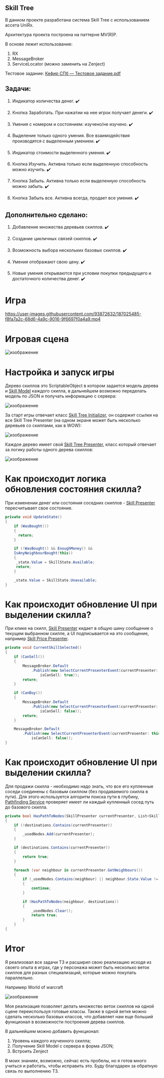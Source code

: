 ## Skill  Tree 
В данном проекте разработана система Skill Tree с использованием ассета UniRx.

Архитектура проекта построена на паттерне MV(R)P.

В основе лежит использование:
1) RX
2) MessageBroker
3) ServiceLocator (можно заменить на Zenject)

Тестовое задание:
[Кефир СПб — Тестовое задание.pdf](https://github.com/Vitaly086/Skill_Tree_Test/files/9423957/default.pdf)

## Задачи:

1) Индикатор количества денег. :heavy_check_mark:

2) Кнопка Заработать. При нажатии на нее игрок получает денеги. :heavy_check_mark:

3) Умения с номером и состоянием: изучено/не изучено. :heavy_check_mark:

4) Выделение только одного умения. Все взаимодействия производятся с выделенным умением. :heavy_check_mark:

5) Индикатор стоимости выделенного умения. :heavy_check_mark:

6) Кнопка Изучить. Активна только если выделенную способность можно изучить. :heavy_check_mark:

7) Кнопка Забыть. Активна только если выделенную способность можно забыть. :heavy_check_mark:

8) Кнопка Забыть все. Активна всегда, продает все умения. :heavy_check_mark:


## Дополнительно сделано:
1) Добавление множества деревьев скиллов. :heavy_check_mark:

2) Создание цикличных связей скиллов. :heavy_check_mark: 

3) Возможность выбора нескольких базовых скиллов. :heavy_check_mark: 

4) Умения отображают свою цену. :heavy_check_mark: 

5) Новые умения открываются при условии покупки предыдущего и достаточного количества денег. :heavy_check_mark: 

# Игра


https://user-images.githubusercontent.com/93872632/187025485-f8fa7a2c-68d6-4a9c-9016-9f6697f0a4a9.mp4


# Игровая сцена


![изображение](https://user-images.githubusercontent.com/93872632/187030023-3f25ef27-fafd-4adf-a2c9-d27027f5f479.png)


# Настройка и запуск игры

Дерево скиллов это ScriptableObject в котором задается модель дерева и [Skill Model](https://github.com/Vitaly086/Skill_Tree_Testgame/blob/master/Assets/Scripts/Models/SkillModel.cs) каждого скилла,
в дальнейшем возможно переделать модель по JSON и получать информацию с сервера:

![изображение](https://user-images.githubusercontent.com/93872632/186952385-815b0afe-012c-4810-9158-5f829034904d.png)

За старт игры отвечает класс [Skill Tree Initializer](https://github.com/Vitaly086/Skill_Tree_Testgame/blob/master/Assets/Scripts/GameCore/SkillTreeInitializer.cs), он содержит ссылки на все Skill Tree Presenter (на одном экране может быть несколько деревьев со скиллами, как в WOW):

![изображение](https://user-images.githubusercontent.com/93872632/186649138-b6090277-c457-48c4-8959-f031db26dbca.png)

Каждое дерево имеет свой [Skill Tree Presenter](https://github.com/Vitaly086/Skill_Tree_Testgame/blob/master/Assets/Scripts/Presenters/SkillTreePresenter.cs), класс который отвечает за логику работы одного дерева скиллов:

![изображение](https://user-images.githubusercontent.com/93872632/186656785-d801d2c3-7414-4567-8220-1d2b659d912c.png)

# Как происходит логика обновления состояния скилла?

При изменении денег или состояния соседних скиллов - [Skill Presenter](https://github.com/Vitaly086/Skill_Tree_Testgame/blob/master/Assets/Scripts/Presenters/SkillPresenter.cs) пересчитывает свое состояние.


```C#
private void UpdateState()
{
    if (WasBought())
    {
      return;
    }

    if (!WasBought() && EnoughMoney() &&
    IsAnyNeighbourBought(this))
    {
     _state.Value = SkillState.Available;
     return;
    }

    _state.Value = SkillState.Unavailable;
} 
```

# Как происходит обновление UI при выделении скилла?
При клике на скилл, [Skill Presenter](https://github.com/Vitaly086/Skill_Tree_Testgame/blob/master/Assets/Scripts/Presenters/SkillPresenter.cs)
кидает в общую шину сообщение о текущем выбранном скилле, а UI подписывается на это сообщение, например [Skill Price Presenter](https://github.com/Vitaly086/Skill_Tree_Testgame/blob/master/Assets/Scripts/Presenters/SkillPricePresenter.cs).


```C#
private void CurrentSkillSelected()
{
    if (CanSell())
    {
        MessageBroker.Default
            .Publish(new SelectCurrentPresenterEvent(currentPresenter: this, isCanBuy: false,
                isCanSell: true));
        return;
    }

    if (CanBuy())
    {
        MessageBroker.Default
            .Publish(new SelectCurrentPresenterEvent(currentPresenter: this, isCanBuy: true,
                isCanSell: false));
        return;
    }

    MessageBroker.Default
        .Publish(new SelectCurrentPresenterEvent(currentPresenter: this, isCanBuy: false,
            isCanSell: false));
}
```

# Как происходит обновление UI при выделении скилла?
Для продажи скилла - необходимо надо знать, что все его купленные соседи соединены с базовым скиллом (без продаваемого скилла в пути).
Для этого используется алгоритм поиска пути в глубину, [Pathfinding Service](https://github.com/Vitaly086/Skill_Tree_Testgame/blob/master/Assets/Scripts/Services/PathfindingService.cs) проверяет имеет ли каждый купленный сосед путь до базового скилла.

```C#
private bool HasPathToNodes(SkillPresenter currentPresenter, List<SkillPresenter> destinations)
{
    if (!destinations.Contains(currentPresenter))
    {
        _usedNodes.Add(currentPresenter);
    }

    if (destinations.Contains(currentPresenter))
    {
        return true;
    }

    foreach (var neighbour in currentPresenter.GetNeighbours())
    {
        if (_usedNodes.Contains(neighbour) || neighbour.State.Value != SkillState.Bought)
        {
            continue;
        }

        if (HasPathToNodes(neighbour, destinations))
        {
            _usedNodes.Clear();
            return true;
        }
    }
{
```



# Итог
Я реализовал все задачи ТЗ и расширил свою реализацию исходя из своего опыта в играх, где у персонажа может быть несколько веток скиллов для разных специализаций, которые можно покупать параллельно.

Например World of warcraft 

![изображение](https://user-images.githubusercontent.com/93872632/186959814-2f3eaf2d-2bd0-4238-9432-0881aa328c1a.png)


Моя реализация позволяет делать множество веток скиллов на одной сцене переиспользуя готовые классы.
Также в одной ветке можно сделать несколько базовых классов, что добавляет нам еще больший функционал в возможности построения дерева скиллов.


В дальнейшем можно добавить функционал:
1) Уровень каждого изученного  скилла;
2) Получение Skill Model с сервера в форма JSON;
3) Встроить Zenject


В моих знаниях, возможно, сейчас есть пробелы, но я готов много учиться и работать, чтобы исправить это.
Буду благодарен за обратную связь по выполнению ТЗ.






